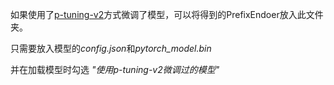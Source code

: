 如果使用了[p-tuning-v2](https://github.com/THUDM/ChatGLM-6B/tree/main/ptuning)方式微调了模型，可以将得到的PrefixEndoer放入此文件夹。

只需要放入模型的*config.json*和*pytorch_model.bin*

并在加载模型时勾选 *"使用p-tuning-v2微调过的模型"*